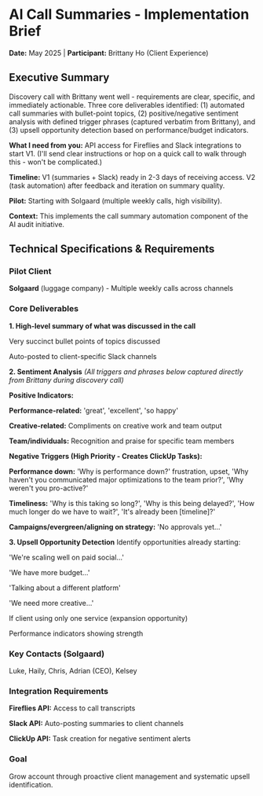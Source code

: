 # AI Call Summaries - Implementation Brief

**Date:** May 2025 | **Participant:** Brittany Ho (Client Experience)

## Executive Summary

Discovery call with Brittany went well - requirements are clear, specific, and immediately actionable. Three core deliverables identified: (1) automated call summaries with bullet-point topics, (2) positive/negative sentiment analysis with defined trigger phrases (captured verbatim from Brittany), and (3) upsell opportunity detection based on performance/budget indicators.

**What I need from you:** API access for Fireflies and Slack integrations to start V1. (I'll send clear instructions or hop on a quick call to walk through this - won't be complicated.)

**Timeline:** V1 (summaries + Slack) ready in 2-3 days of receiving access. V2 (task automation) after feedback and iteration on summary quality.

**Pilot:** Starting with Solgaard (multiple weekly calls, high visibility).

**Context:** This implements the call summary automation component of the AI audit initiative.

## Technical Specifications & Requirements

### Pilot Client

**Solgaard** (luggage company) - Multiple weekly calls across channels

### Core Deliverables

**1. High-level summary of what was discussed in the call**

Very succinct bullet points of topics discussed

Auto-posted to client-specific Slack channels

**2. Sentiment Analysis** *(All triggers and phrases below captured directly from Brittany during discovery call)*

**Positive Indicators:**

**Performance-related:** 'great', 'excellent', 'so happy'

**Creative-related:** Compliments on creative work and team output

**Team/individuals:** Recognition and praise for specific team members

**Negative Triggers (High Priority - Creates ClickUp Tasks):**

**Performance down:** 'Why is performance down?' frustration, upset, 'Why haven't you communicated major optimizations to the team prior?', 'Why weren't you pro-active?'

**Timeliness:** 'Why is this taking so long?', 'Why is this being delayed?', 'How much longer do we have to wait?', 'It's already been [timeline]?'

**Campaigns/evergreen/aligning on strategy:** 'No approvals yet…'

**3. Upsell Opportunity Detection** Identify opportunities already starting:

'We're scaling well on paid social…'

'We have more budget…'

'Talking about a different platform'

'We need more creative…'

If client using only one service (expansion opportunity)

Performance indicators showing strength

### Key Contacts (Solgaard)

Luke, Haily, Chris, Adrian (CEO), Kelsey

### Integration Requirements

**Fireflies API:** Access to call transcripts

**Slack API:** Auto-posting summaries to client channels

**ClickUp API:** Task creation for negative sentiment alerts

### Goal

Grow account through proactive client management and systematic upsell identification.

